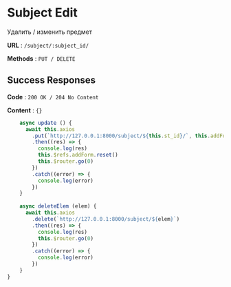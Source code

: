 # Subject Edit 

Удалить / изменить предмет

**URL** : `/subject/:subject_id/`

**Methods** : `PUT / DELETE`

## Success Responses

**Code** : `200 OK / 204 No Content`

**Content** : `{}`

```javascript
    async update () {
      await this.axios
        .put(`http://127.0.0.1:8000/subject/${this.st_id}/`, this.addForm)
        .then((res) => {
          console.log(res)
          this.$refs.addForm.reset()
          this.$router.go(0)
        })
        .catch((error) => {
          console.log(error)
        })
    }
    
    async deleteElem (elem) {
      await this.axios
        .delete(`http://127.0.0.1:8000/subject/${elem}`)
        .then((res) => {
          console.log(res)
          this.$router.go(0)
        })
        .catch((error) => {
          console.log(error)
        })
    }
}
```
